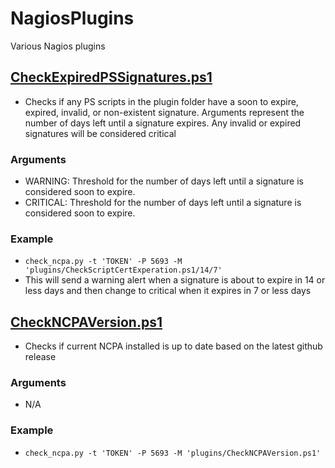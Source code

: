 # NagiosPlugins
Various Nagios plugins

## [CheckExpiredPSSignatures.ps1](./CheckExpiredPSSignatures.ps1)

- Checks if any PS scripts in the plugin folder have a soon to expire, expired, invalid, or non-existent signature. Arguments represent the number of days left until a signature expires. Any invalid or expired signatures will be considered critical

### Arguments

- WARNING: Threshold for the number of days left until a signature is considered soon to expire.
- CRITICAL: Threshold for the number of days left until a signature is considered soon to expire.

### Example

- `check_ncpa.py -t 'TOKEN' -P 5693 -M 'plugins/CheckScriptCertExperation.ps1/14/7'`
- This will send a warning alert when a signature is about to expire in 14 or less days and then change to critical when it expires in 7 or less days

## [CheckNCPAVersion.ps1](./CheckNCPAVersion.ps1)

- Checks if current NCPA installed is up to date based on the latest github release

### Arguments

- N/A

### Example

- `check_ncpa.py -t 'TOKEN' -P 5693 -M 'plugins/CheckNCPAVersion.ps1'`
